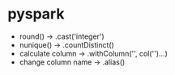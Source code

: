 # pyspark

- round() -> .cast('integer')
- nunique() -> .countDistinct()
- calculate column -> .withColumn('', col('')...)
- change column name -> .alias()
